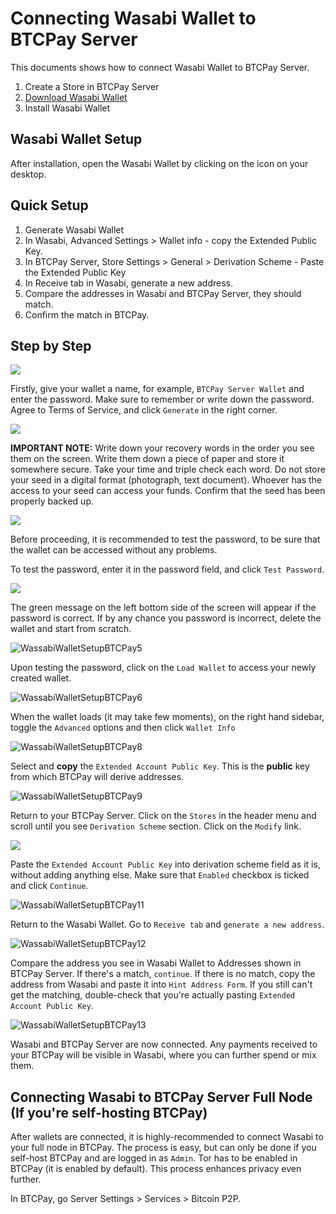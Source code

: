 # Connecting Wasabi Wallet to BTCPay Server

This documents shows how to connect Wasabi Wallet to BTCPay Server. 

1. Create a Store in BTCPay Server
2. [Download Wasabi Wallet](https://wasabiwallet.io/#download)
3. Install Wasabi Wallet

## Wasabi Wallet Setup

After installation, open the Wasabi Wallet by clicking on the icon on your desktop.

## Quick Setup

1. Generate Wasabi Wallet
2. In Wasabi, Advanced Settings > Wallet info - copy the Extended Public Key.
3. In BTCPay Server, Store Settings > General > Derivation Scheme - Paste the Extended Public Key
4. In Receive tab in Wasabi, generate a new address.
5. Compare the addresses in Wasabi and BTCPay Server, they should match. 
6. Confirm the match in BTCPay.

## Step by Step

![](\img\WassabiWalletSetupBTCPay1.png)

Firstly, give your wallet a name, for example, `BTCPay Server Wallet` and enter the password. Make sure to remember or write down the password. Agree to Terms of Service, and click `Generate` in the right corner.

![](\img\WassabiWalletSetupBTCPay2.png)

**IMPORTANT NOTE:** Write down your recovery words in the order you see them on the screen. Write them down a piece of paper and store it somewhere secure. Take your time and triple check each word. Do not store your seed in a digital format (photograph, text document). Whoever has the access to your seed can access your funds. Confirm that the seed has been properly backed up.

![](\img\WassabiWalletSetupBTCPay3.png)

Before proceeding, it is recommended to test the password, to be sure that the wallet can be accessed without any problems.

To test the password, enter it in the password field, and click `Test Password`. 

![](\img\WassabiWalletSetupBTCPay4.png)

The green message on the left bottom side of the screen will appear if the password is correct.  If by any chance you password is incorrect, delete the wallet and start from scratch.

![WassabiWalletSetupBTCPay5](\img\WassabiWalletSetupBTCPay5.png)

Upon testing the password, click on the `Load Wallet` to access your newly created wallet.

![WassabiWalletSetupBTCPay6](\img\WassabiWalletSetupBTCPay6.png)

When the wallet loads (it may take few moments), on the right hand sidebar, toggle the `Advanced` options and then click `Wallet Info`

![WassabiWalletSetupBTCPay8](\img\WassabiWalletSetupBTCPay8.png)

Select and **copy** the `Extended Account Public Key`. This is the **public** key from which BTCPay will derive addresses.

![WassabiWalletSetupBTCPay9](\img\WassabiWalletSetupBTCPay9.png)

Return to your BTCPay Server. Click on the `Stores` in the header menu and scroll until you see `Derivation Scheme` section. Click on the `Modify` link.

![](\img\WassabiWalletSetupBTCPay10.png)

Paste the `Extended Account Public Key` into derivation scheme field as it is, without adding anything else. Make sure that `Enabled` checkbox is ticked and click `Continue`.

![WassabiWalletSetupBTCPay11](\img\WassabiWalletSetupBTCPay11.png)

Return to the Wasabi  Wallet. Go to `Receive tab` and `generate a new address`.

![WassabiWalletSetupBTCPay12](\img\WassabiWalletSetupBTCPay12.png)

Compare the address you see in Wasabi Wallet to Addresses shown in BTCPay Server. If there's a match, `continue`. If there is no match, copy the address from Wasabi and paste it into `Hint Address Form`. If you still can't get the matching, double-check that you're actually pasting `Extended Account Public Key`.

![WassabiWalletSetupBTCPay13](\img\WassabiWalletSetupBTCPay13.png)

Wasabi and BTCPay Server are now connected. Any payments received to your BTCPay will be visible in Wasabi, where you can further spend or mix them.

## Connecting Wasabi to BTCPay Server Full Node (If you're self-hosting BTCPay)

After wallets are connected, it is highly-recommended to connect Wasabi to your full node in BTCPay. The process is easy, but can only be done if you self-host BTCPay and are logged in as `Admin`. Tor has to be enabled in BTCPay (it is enabled by default). This process enhances privacy even further. 

In BTCPay, go Server Settings > Services > Bitcoin P2P.